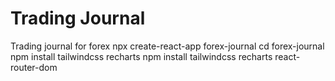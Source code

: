 # Trading Journal
Trading journal for forex
npx create-react-app forex-journal
cd forex-journal
npm install tailwindcss recharts
npm install tailwindcss recharts react-router-dom

